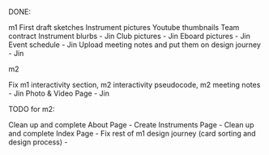 DONE:

m1
First draft sketches
Instrument pictures
Youtube thumbnails
Team contract
Instrument blurbs - Jin
Club pictures - Jin
Eboard pictures - Jin
Event schedule - Jin
Upload meeting notes and put them on design journey - Jin

m2

Fix m1 interactivity section, m2 interactivity pseudocode, m2 meeting notes - Jin
Photo & Video Page - Jin

TODO for m2:


Clean up and complete About Page -
Create Instruments Page -
Clean up and complete Index Page -
Fix rest of m1 design journey (card sorting and design process) -
